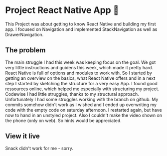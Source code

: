 # Project React Native App 📱

This Project was about getting to know React Native and building my first app. I focused on Navigation and implemented StackNavigation as well as DrawerNavigation.

## The problem

The main struggle I had this week was keeping focus on the goal. We got very little instructions and guidens this week, which made it pretty hard. React Native is full of options and modules to work with. So I started by getting an overview on the basics, what React Native offers and in a next step I started by sketching the structure for a very easy App. I found good ressources online, which helped me especially with structuring my project. Codewise I had little struggles, thanks to my structural approach. Unfortunately I had some struggles working with the branch on github. My commits somehow didn't work as I wished and I ended up overwriting my code with the empty code on saturday afternoon. I restarted again, but have now to hand in an unstyled project. Also I couldn't make the video shown on the phone (only on web). So hints would be appreciated.

## View it live

Snack didn't work for me - sorry.
